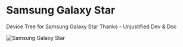 # Samsung Galaxy Star



Device Tree for Samsung Galaxy Star
Thanks - Unjustified Dev & Doc


![Samsung Galaxy Star](http://www.phonebunch.com/phone-pictures/samsung_galaxy_star_duos_s5282-846%20(2).jpg)

